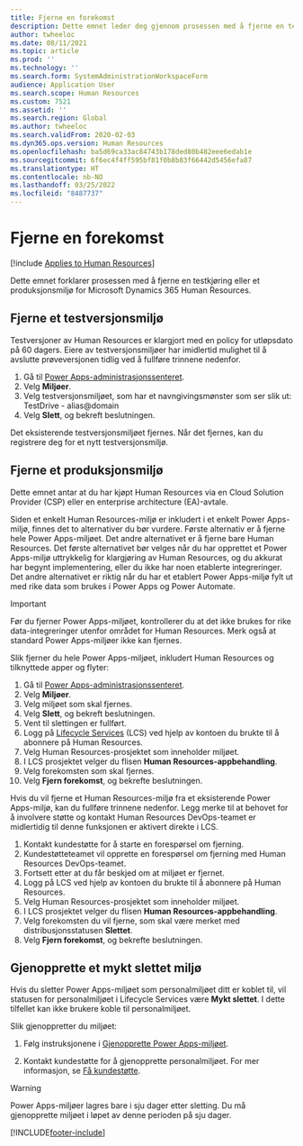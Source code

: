 ```yaml
---
title: Fjerne en forekomst
description: Dette emnet leder deg gjennom prosessen med å fjerne en testkjøring eller et produksjonsmiljø for Microsoft Dynamics 365 Human Resources.
author: twheeloc
ms.date: 08/11/2021
ms.topic: article
ms.prod: ''
ms.technology: ''
ms.search.form: SystemAdministrationWorkspaceForm
audience: Application User
ms.search.scope: Human Resources
ms.custom: 7521
ms.assetid: ''
ms.search.region: Global
ms.author: twheeloc
ms.search.validFrom: 2020-02-03
ms.dyn365.ops.version: Human Resources
ms.openlocfilehash: ba5d69ca33ac84743b178ded80b482eee6edab1e
ms.sourcegitcommit: 6f6ec4f4ff595bf81f0b8b83f66442d5456efa87
ms.translationtype: HT
ms.contentlocale: nb-NO
ms.lasthandoff: 03/25/2022
ms.locfileid: "8487737"
---
```

# <a name="remove-an-instance"></a>Fjerne en forekomst

[!include [Applies to Human Resources](../includes/applies-to-hr.md)]

Dette emnet forklarer prosessen med å fjerne en testkjøring eller et produksjonsmiljø for Microsoft Dynamics 365 Human Resources.

## <a name="remove-a-test-drive-environment"></a>Fjerne et testversjonsmiljø

Testversjoner av Human Resources er klargjort med en policy for utløpsdato på 60 dagers. Eiere av testversjonsmiljøer har imidlertid mulighet til å avslutte prøveversjonen tidlig ved å fullføre trinnene nedenfor. 

1. Gå til [Power Apps-administrasjonssenteret](https://admin.businessplatform.microsoft.com/).
2. Velg **Miljøer**.
3. Velg testversjonsmiljøet, som har et navngivingsmønster som ser slik ut: TestDrive - alias@domain
4. Velg **Slett**, og bekreft beslutningen. 

Det eksisterende testversjonsmiljøet fjernes. Når det fjernes, kan du registrere deg for et nytt testversjonsmiljø. 

## <a name="remove-a-production-environment"></a>Fjerne et produksjonsmiljø

Dette emnet antar at du har kjøpt Human Resources via en Cloud Solution Provider (CSP) eller en enterprise architecture (EA)-avtale. 

Siden et enkelt Human Resources-miljø er inkludert i et enkelt Power Apps-miljø, finnes det to alternativer du bør vurdere. Første alternativ er å fjerne hele Power Apps-miljøet. Det andre alternativet er å fjerne bare Human Resources. Det første alternativet bør velges når du har opprettet et Power Apps-miljø uttrykkelig for klargjøring av Human Resources, og du akkurat har begynt implementering, eller du ikke har noen etablerte integreringer. Det andre alternativet er riktig når du har et etablert Power Apps-miljø fylt ut med rike data som brukes i Power Apps og Power Automate.

> [!Important]
> Før du fjerner Power Apps-miljøet, kontrollerer du at det ikke brukes for rike data-integreringer utenfor området for Human Resources. Merk også at standard Power Apps-miljøer ikke kan fjernes. 

Slik fjerner du hele Power Apps-miljøet, inkludert Human Resources og tilknyttede apper og flyter:

1. Gå til [Power Apps-administrasjonssenteret](https://admin.businessplatform.microsoft.com/).
2. Velg **Miljøer**.
3. Velg miljøet som skal fjernes.
4. Velg **Slett**, og bekreft beslutningen. 
5. Vent til slettingen er fullført.
6. Logg på [Lifecycle Services](https://lcs.dynamics.com/Logon/Index) (LCS) ved hjelp av kontoen du brukte til å abonnere på Human Resources. 
7. Velg Human Resources-prosjektet som inneholder miljøet. 
8. I LCS prosjektet velger du flisen **Human Resources-appbehandling**. 
9. Velg forekomsten som skal fjernes. 
10. Velg **Fjern forekomst**, og bekrefte beslutningen.  

Hvis du vil fjerne et Human Resources-miljø fra et eksisterende Power Apps-miljø, kan du fullføre trinnene nedenfor. Legg merke til at behovet for å involvere støtte og kontakt Human Resources DevOps-teamet er midlertidig til denne funksjonen er aktivert direkte i LCS.

1. Kontakt kundestøtte for å starte en forespørsel om fjerning.
2. Kundestøtteteamet vil opprette en forespørsel om fjerning med Human Resources DevOps-teamet. 
3. Fortsett etter at du får beskjed om at miljøet er fjernet.
4. Logg på LCS ved hjelp av kontoen du brukte til å abonnere på Human Resources. 
5. Velg Human Resources-prosjektet som inneholder miljøet. 
6. I LCS prosjektet velger du flisen **Human Resources-appbehandling**. 
7. Velg forekomsten du vil fjerne, som skal være merket med distribusjonsstatusen **Slettet**.
8. Velg **Fjern forekomst**, og bekrefte beslutningen. 

## <a name="recover-a-soft-deleted-environment"></a>Gjenopprette et mykt slettet miljø

Hvis du sletter Power Apps-miljøet som personalmiljøet ditt er koblet til, vil statusen for personalmiljøet i Lifecycle Services være **Mykt slettet**. I dette tilfellet kan ikke brukere koble til personalmiljøet.

Slik gjenoppretter du miljøet:

1. Følg instruksjonene i [Gjenopprette Power Apps-miljøet](/power-platform/admin/recover-environment).

2. Kontakt kundestøtte for å gjenopprette personalmiljøet. For mer informasjon, se [Få kundestøtte](../fin-ops-core/dev-itpro/lifecycle-services/lcs-support.md).

> [!Warning]
> Power Apps-miljøer lagres bare i sju dager etter sletting. Du må gjenopprette miljøet i løpet av denne perioden på sju dager.


[!INCLUDE[footer-include](../includes/footer-banner.md)]

